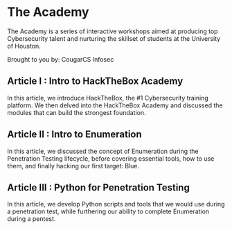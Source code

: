 # The Academy
The Academy is a series of interactive workshops aimed at producing top Cybersecurity talent and nurturing the skillset of students at the University of Houston.  

Brought to you by: CougarCS Infosec

## Article I : Intro to HackTheBox Academy
In this article, we introduce HackTheBox, the #1 Cybersecurity training platform. We then delved into the HackTheBox Academy and discussed the modules that can build the strongest foundation.
## Article II : Intro to Enumeration
In this article, we discussed the concept of Enumeration during the Penetration Testing lifecycle, before covering essential tools, how to use them, and finally hacking our first target: Blue.
## Article III : Python for Penetration Testing
In this article, we develop Python scripts and tools that we would use during a penetration test, while furthering our ability to complete Enumeration during a pentest.
